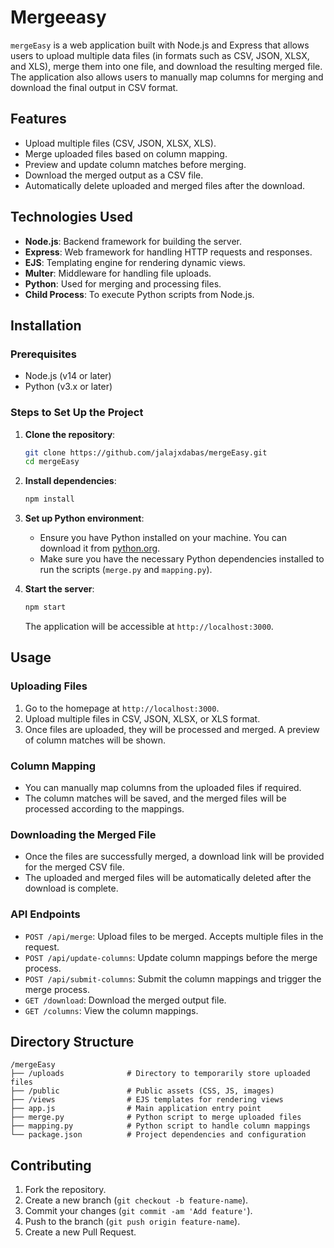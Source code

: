 # Mergeeasy

`mergeEasy` is a web application built with Node.js and Express that allows users to upload multiple data files (in formats such as CSV, JSON, XLSX, and XLS), merge them into one file, and download the resulting merged file. The application also allows users to manually map columns for merging and download the final output in CSV format.

## Features
- Upload multiple files (CSV, JSON, XLSX, XLS).
- Merge uploaded files based on column mapping.
- Preview and update column matches before merging.
- Download the merged output as a CSV file.
- Automatically delete uploaded and merged files after the download.

## Technologies Used
- **Node.js**: Backend framework for building the server.
- **Express**: Web framework for handling HTTP requests and responses.
- **EJS**: Templating engine for rendering dynamic views.
- **Multer**: Middleware for handling file uploads.
- **Python**: Used for merging and processing files.
- **Child Process**: To execute Python scripts from Node.js.

## Installation

### Prerequisites
- Node.js (v14 or later)
- Python (v3.x or later)

### Steps to Set Up the Project

1. **Clone the repository**:

   ```bash
   git clone https://github.com/jalajxdabas/mergeEasy.git
   cd mergeEasy
   ```

2. **Install dependencies**:

   ```bash
   npm install
   ```

3. **Set up Python environment**:
   - Ensure you have Python installed on your machine. You can download it from [python.org](https://www.python.org/).
   - Make sure you have the necessary Python dependencies installed to run the scripts (`merge.py` and `mapping.py`).

4. **Start the server**:

   ```bash
   npm start
   ```

   The application will be accessible at `http://localhost:3000`.

## Usage

### Uploading Files
1. Go to the homepage at `http://localhost:3000`.
2. Upload multiple files in CSV, JSON, XLSX, or XLS format.
3. Once files are uploaded, they will be processed and merged. A preview of column matches will be shown.

### Column Mapping
- You can manually map columns from the uploaded files if required.
- The column matches will be saved, and the merged files will be processed according to the mappings.

### Downloading the Merged File
- Once the files are successfully merged, a download link will be provided for the merged CSV file.
- The uploaded and merged files will be automatically deleted after the download is complete.

### API Endpoints

- `POST /api/merge`: Upload files to be merged. Accepts multiple files in the request.
- `POST /api/update-columns`: Update column mappings before the merge process.
- `POST /api/submit-columns`: Submit the column mappings and trigger the merge process.
- `GET /download`: Download the merged output file.
- `GET /columns`: View the column mappings.

## Directory Structure

```
/mergeEasy
├── /uploads              # Directory to temporarily store uploaded files
├── /public               # Public assets (CSS, JS, images)
├── /views                # EJS templates for rendering views
├── app.js                # Main application entry point
├── merge.py              # Python script to merge uploaded files
├── mapping.py            # Python script to handle column mappings
└── package.json          # Project dependencies and configuration
```

## Contributing

1. Fork the repository.
2. Create a new branch (`git checkout -b feature-name`).
3. Commit your changes (`git commit -am 'Add feature'`).
4. Push to the branch (`git push origin feature-name`).
5. Create a new Pull Request.
